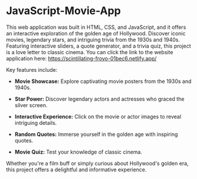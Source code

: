 # JavaScript-Movie-App

This web application was built in HTML, CSS, and JavaScript, and it offers an interactive exploration of the golden age of Hollywood. Discover iconic movies, legendary stars, and intriguing trivia from the 1930s and 1940s. Featuring interactive sliders, a quote generator, and a trivia quiz, this project is a love letter to classic cinema. You can click the link to the website application here: https://scintillating-froyo-01bec6.netlify.app/

Key features include:

- **Movie Showcase:** Explore captivating movie posters from the 1930s and 1940s.

- **Star Power:** Discover legendary actors and actresses who graced the silver screen.

- **Interactive Experience:** Click on the movie or actor images to reveal intriguing details.

- **Random Quotes:** Immerse yourself in the golden age with inspiring quotes.

- **Movie Quiz:** Test your knowledge of classic cinema.

Whether you're a film buff or simply curious about Hollywood's golden era, this project offers a delightful and informative experience.
